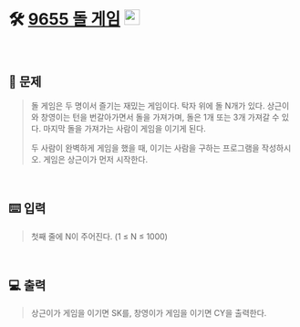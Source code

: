 <br>

# 🛠️  [9655 돌 게임](http://www.acmicpc.net/problem/9655) <img height="27px" width="27px" src="https://static.solved.ac/tier_small/6.svg"/>
<br>

## 📖 문제
>돌 게임은 두 명이서 즐기는 재밌는 게임이다.
탁자 위에 돌 N개가 있다. 상근이와 창영이는 턴을 번갈아가면서 돌을 가져가며, 돌은 1개 또는 3개 가져갈 수 있다. 마지막 돌을 가져가는 사람이 게임을 이기게 된다.
>
>두 사람이 완벽하게 게임을 했을 때, 이기는 사람을 구하는 프로그램을 작성하시오. 게임은 상근이가 먼저 시작한다.

<br>

## ⌨️ 입력
>첫째 줄에 N이 주어진다. (1 ≤ N ≤ 1000)

<br>

## 💻 출력
>상근이가 게임을 이기면 SK를, 창영이가 게임을 이기면 CY을 출력한다.

<br><br>
